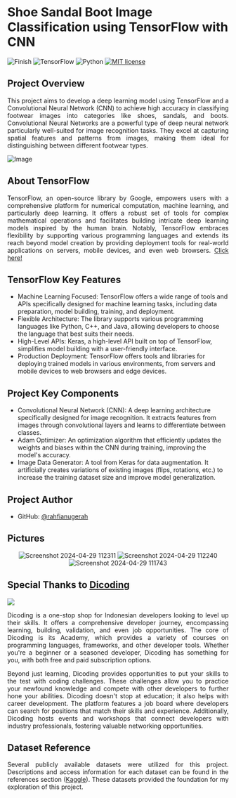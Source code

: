# Shoe Sandal Boot Image Classification using TensorFlow with CNN

![Finish](https://img.shields.io/badge/Finished_Project-Yes-green)
![TensorFlow]( https://img.shields.io/badge/TensorFlow-v2.15.0-ff8500)
![Python]( https://img.shields.io/badge/Made_with-Python-blue)
[![MIT license](https://img.shields.io/badge/License-MIT-blue.svg)](https://github.com/rxzv/user-login-register-system/blob/main/LICENSE)

## Project Overview
<p align="justify">
  This project aims to develop a deep learning model using TensorFlow and a Convolutional Neural Network (CNN) to achieve high accuracy in classifying 
  footwear images into categories like shoes, sandals, and boots. 
  Convolutional Neural Networks are a powerful type of deep neural network particularly well-suited for image recognition tasks. 
  They excel at capturing spatial features and patterns from images, making them ideal for distinguishing between different footwear types.
</p>

![Image](https://github.com/rxzv/rpsic/assets/156213717/694cbca1-60dd-47ff-9a87-74efcc559bbb)

## About TensorFlow
<p align="justify">
  TensorFlow, an open-source library by Google, empowers users with a comprehensive platform for numerical computation, machine learning, and particularly deep learning. 
  It offers a robust set of tools for complex mathematical operations and facilitates building intricate deep learning models inspired by the human brain. 
  Notably, TensorFlow embraces flexibility by supporting various programming languages and extends its reach beyond model creation 
  by providing deployment tools for real-world applications on servers, mobile devices, and even web browsers. <a href="https://github.com/tensorflow/tensorflow">Click here!</a>
</p>

## TensorFlow Key Features
- Machine Learning Focused: TensorFlow offers a wide range of tools and APIs specifically designed for machine learning tasks, including data preparation, model building, training, and deployment.
- Flexible Architecture: The library supports various programming languages like Python, C++, and Java, allowing developers to choose the language that best suits their needs.
- High-Level APIs: Keras, a high-level API built on top of TensorFlow, simplifies model building with a user-friendly interface.
- Production Deployment: TensorFlow offers tools and libraries for deploying trained models in various environments, from servers and mobile devices to web browsers and edge devices.

## Project Key Components
- Convolutional Neural Network (CNN): A deep learning architecture specifically designed for image recognition. It extracts features from images through convolutional layers and learns to differentiate between classes.
- Adam Optimizer: An optimization algorithm that efficiently updates the weights and biases within the CNN during training, improving the model's accuracy.
- Image Data Generator: A tool from Keras for data augmentation. It artificially creates variations of existing images (flips, rotations, etc.) to increase the training dataset size and improve model generalization.

## Project Author
- GitHub: [@rahfianugerah](https://www.github.com/rahfianugerah)

## Pictures
<div align="center">
  
  ![Screenshot 2024-04-29 112311](https://github.com/rahfianugerah/ssb-image-classification/assets/156213717/15f875ce-81bc-4a53-922e-86bb3a4fbdcd)
  ![Screenshot 2024-04-29 112240](https://github.com/rahfianugerah/ssb-image-classification/assets/156213717/96a7393d-a040-4a01-8e5a-bc1cdd7013aa)
  ![Screenshot 2024-04-29 111743](https://github.com/rahfianugerah/ssb-image-classification/assets/156213717/6c7575e6-edf2-40e5-92a4-3a28c443879f)

</div>

## Special Thanks to <a href="https://www.dicoding.com/">Dicoding</a>
<img src="https://help.dicoding.com/wp-content/uploads/2021/01/dicoding-edit.jpg"/>

<p align="justify">
  Dicoding is a one-stop shop for Indonesian developers looking to level up their skills. 
  It offers a comprehensive developer journey, encompassing learning, building, validation, and even job opportunities.
  The core of Dicoding is its Academy, which provides a variety of courses on programming languages, frameworks, and other developer tools. 
  Whether you're a beginner or a seasoned developer, Dicoding has something for you, with both free and paid subscription options.<br>
</p>

<p align="justify">
  Beyond just learning, Dicoding provides opportunities to put your skills to the test with coding challenges. 
  These challenges allow you to practice your newfound knowledge and compete with other developers to further hone your abilities.
  Dicoding doesn't stop at education; it also helps with career development. 
  The platform features a job board where developers can search for positions that match their skills and experience. 
  Additionally, Dicoding hosts events and workshops that connect developers with industry professionals, fostering valuable networking opportunities.
</p>

## Dataset Reference

<p align="justify">
  Several publicly available datasets were utilized for this project. 
  Descriptions and access information for each dataset can be found in the references section
  (<a href="https://www.kaggle.com/datasets/hasibalmuzdadid/shoe-vs-sandal-vs-boot-dataset-15k-images">Kaggle</a>).
  These datasets provided the foundation for my exploration of this project.
</p>
